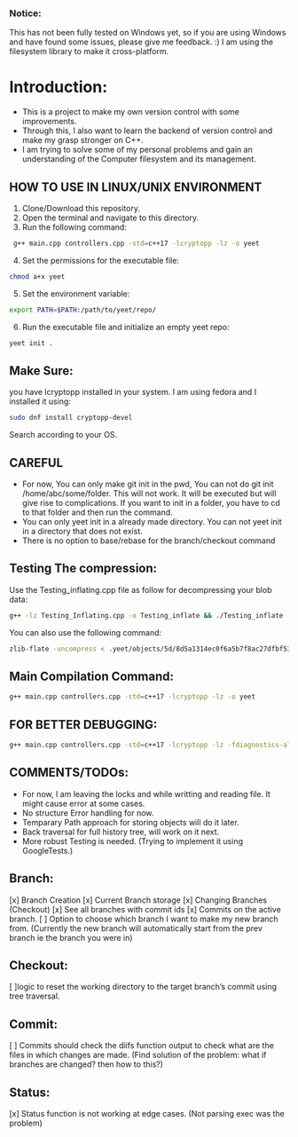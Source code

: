### Notice: 
This has not been fully tested on Windows yet, so if you are using Windows and have found some issues, please give me feedback. :)
I am using the filesystem library to make it cross-platform.

# Introduction:
- This is a project to make my own version control with some improvements.
- Through this, I also want to learn the backend of version control and make my grasp stronger on C++.
- I am trying to solve some of my personal problems and gain an understanding of the Computer filesystem and its management.

## HOW TO USE IN LINUX/UNIX ENVIRONMENT
1. Clone/Download this repository.
2. Open the terminal and navigate to this directory.
3. Run the following command:
```bash
 g++ main.cpp controllers.cpp -std=c++17 -lcryptopp -lz -o yeet
```
4. Set the permissions for the executable file:
```bash
chmod a+x yeet
```
5. Set the environment variable:
```bash
export PATH=$PATH:/path/to/yeet/repo/
```
6. Run the executable file and initialize an empty yeet repo:
```bash
yeet init .
```


## Make Sure:
you have lcryptopp installed in your system. I am using fedora and I installed it using:
```bash 
sudo dnf install cryptopp-devel
```
Search according to your OS.

## CAREFUL
- For now, You can only make git init in the pwd, You can not do git init /home/abc/some/folder. This will not work. It will be executed but will give rise to complications. If you want to init in a folder, you have to cd to that folder and then run the command. 
- You can only yeet init in a already made directory. You can not yeet init in a directory that does not exist.
- There is no option to base/rebase for the branch/checkout command

## Testing The compression:
Use the Testing_inflating.cpp file as follow for decompressing your blob data: 
```bash
g++ -lz Testing_Inflating.cpp -o Testing_inflate && ./Testing_inflate
```

You can also use the following command:
```bash 
zlib-flate -uncompress < .yeet/objects/5d/8d5a1314ec0f6a5b7f8ac27dfbf53ed82bf3fe > test-abc
```

## Main Compilation Command:

```bash
g++ main.cpp controllers.cpp -std=c++17 -lcryptopp -lz -o yeet
```

## FOR BETTER DEBUGGING:
```bash
g++ main.cpp controllers.cpp -std=c++17 -lcryptopp -lz -fdiagnostics-all-candidates
```

## COMMENTS/TODOs:
- For now, I am leaving the locks and while writting and reading file. It might cause error at some cases.
- No structure Error handling for now.
- Temparary Path approach for storing objects will do it later.
- Back traversal for full history tree, will work on it next.
- More robust Testing is needed. (Trying to implement it using GoogleTests.)

## Branch:
[x] Branch Creation
[x] Current Branch storage
[x] Changing Branches (Checkout)
[x] See all branches with commit ids
[x] Commits on the active branch.
[ ] Option to choose which branch I want to make my new branch from. (Currently the new branch will automatically start from the prev branch ie the branch you were in)

## Checkout:
[ ]logic to reset the working directory to the target branch’s commit using tree traversal.

## Commit:
[ ] Commits should check the diifs function output to check what are the files in which changes are made. (Find solution of the problem: what if branches are changed? then how to this?)

## Status:
[x] Status function is not working at edge cases. (Not parsing exec was the problem)